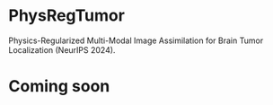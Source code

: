 # PhysRegTumor
Physics-Regularized Multi-Modal Image Assimilation for Brain Tumor Localization (NeurIPS 2024). 
# Coming soon
